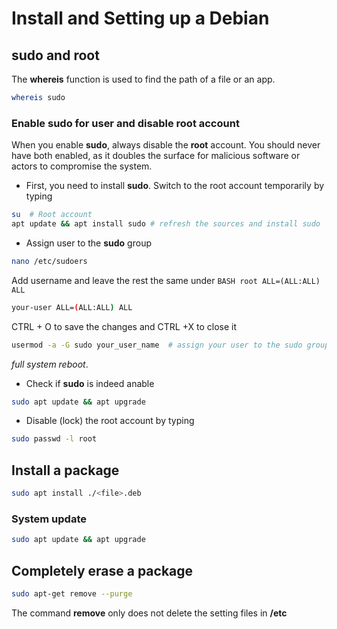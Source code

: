 # Install and Setting up a Debian #

## sudo and root ###

The **whereis** function is used to find the path of a file or an app.

``` BASH
whereis sudo
```

### Enable sudo for user and disable root account ###

When you enable **sudo**, always disable the **root** account. You should never have both enabled, as it doubles the surface for malicious software or actors to compromise the system.

- First, you need to install **sudo**. Switch to the root account temporarily by typing

``` BASH
su  # Root account
apt update && apt install sudo # refresh the sources and install sudo
````
- Assign user to the **sudo** group

``` BASH
nano /etc/sudoers
```

Add username and leave the rest the same under ``` BASH root ALL=(ALL:ALL) ALL ```
  
```` BASH
your-user ALL=(ALL:ALL) ALL
````

CTRL + O to save the changes and CTRL +X to close it



```` BASH
usermod -a -G sudo your_user_name  # assign your user to the sudo group
````
  
  _full system reboot_.

- Check if **sudo** is indeed anable

````BASH
sudo apt update && apt upgrade
````

- Disable (lock) the root account by typing

````BASH
sudo passwd -l root
````



## Install a package ##

```` BASH
sudo apt install ./<file>.deb
````

### System update ###

```` BASH
sudo apt update && apt upgrade
````

## Completely erase a package ##

```` BASH
sudo apt-get remove --purge
````

The command **remove** only does not delete the setting files in **/etc**
